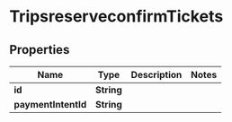 
# TripsreserveconfirmTickets

## Properties
Name | Type | Description | Notes
------------ | ------------- | ------------- | -------------
**id** | **String** |  | 
**paymentIntentId** | **String** |  | 



